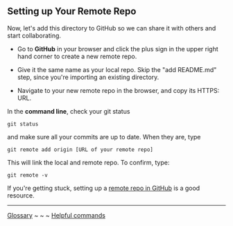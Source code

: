 ## Setting up Your Remote Repo

Now, let's add this directory to GitHub so we can share it with others and start collaborating.

- Go to **GitHub** in your browser and click the plus sign in the upper right hand corner to create a new remote repo. 

- Give it the same name as your local repo. Skip the "add README.md" step, since you're importing an existing directory.

- Navigate to your new remote repo in the browser, and copy its HTTPS: URL. 

In the **command line**, check your git status

`git status`

and make sure all your commits are up to date. When they are, type

`git remote add origin [URL of your remote repo]` 

This will link the local and remote repo. To confirm, type:

`git remote -v`

If you're getting stuck, setting up a [remote repo in GitHub](https://help.github.com/articles/adding-an-existing-project-to-github-using-the-command-line/) is a good resource.

---

[Glossary](glossary.md) ~ ~ ~ [Helpful commands](helpfulcommands.md)